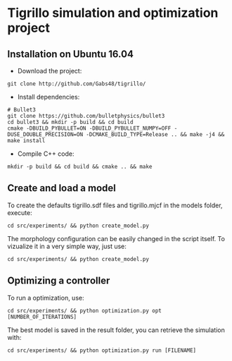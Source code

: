 # Tigrillo simulation and optimization project

## Installation on Ubuntu 16.04
- Download the project:
```
git clone http://github.com/Gabs48/tigrillo/
```
- Install dependencies:
```
# Bullet3
git clone https://github.com/bulletphysics/bullet3
cd bullet3 && mkdir -p build && cd build
cmake -DBUILD_PYBULLET=ON -DBUILD_PYBULLET_NUMPY=OFF -DUSE_DOUBLE_PRECISION=ON -DCMAKE_BUILD_TYPE=Release .. && make -j4 && make install
```
- Compile C++ code:
```
mkdir -p build && cd build && cmake .. && make
```

## Create and load a model
To create the defaults tigrillo.sdf files and tigrillo.mjcf in the models folder, execute:
```
cd src/experiments/ && python create_model.py
```
The morphology configuration can be easily changed in the script itself. To vizualize it in a very simple way, just use:
```
cd src/experiments/ && python create_model.py
```

## Optimizing a controller
To run a optimization, use:
```
cd src/experiments/ && python optimization.py opt [NUMBER_OF_ITERATIONS]
```
The best model is saved in the result folder, you can retrieve the simulation with:
```
cd src/experiments/ && python optimization.py run [FILENAME]
```
